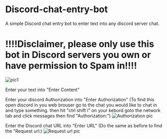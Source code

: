 # Discord-chat-entry-bot
A simple Discord chat entry bot to enter text into any discord server chat.

# !!!!Disclaimer, please only use this bot in Discord servers you own or have permission to Spam in!!!!

![pic1](https://cdn.discordapp.com/attachments/1168611216986488872/1199440656679047219/Screenshot_2024-01-23_134817.png?ex=65c28d29&is=65b01829&hm=7f5d50032fb7a5edbd6367220ab21835b34c3df51e2dc1861bb2eb87c72e2b96&)

Enter your text into "Enter Content"

Enter your discord Authorization into "Enter Authorization"
(To find this open discord in you web brouser go to the chat you would like to chat in and type something. 
then hit "ctrl shift i" on your kebord goto the network tab and click messages then find "Authorization:")
![Authorization pic](https://cdn.discordapp.com/attachments/1038642175841419314/1199447998669791366/Screenshot_2024-01-23_141528.png?ex=65c293ff&is=65b01eff&hm=325a5e26a31975b2be3794f699f3a42a84f4f73155381b6b87772dbc217872d3&)

Enter the Discord chat URL into "Enter URL"
(Do the same as before to find the "Request url:)
![Request url pic](https://cdn.discordapp.com/attachments/1038642175841419314/1199444089192579162/Screenshot_2024-01-23_140210.png?ex=65c2905b&is=65b01b5b&hm=5adba2a19a3aeacc313c1b9d8370827ee7ab1be5b043aecdcaf8a8730aff857d&)

